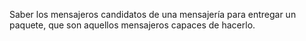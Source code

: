 Saber los mensajeros candidatos de una mensajería para entregar un paquete, que son aquellos mensajeros capaces de hacerlo.